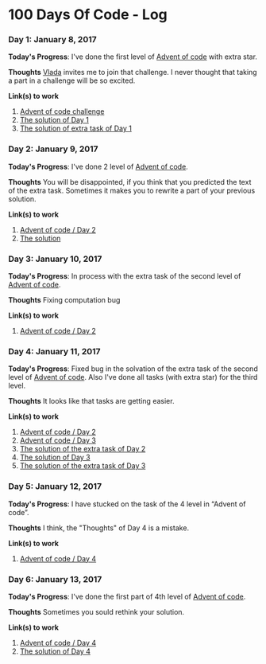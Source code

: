 # 100 Days Of Code - Log

### Day 1: January 8, 2017 

**Today's Progress**: I've done the first level of [Advent of code](http://adventofcode.com/2016/day/1) with extra star.

**Thoughts** [Vlada](https://twitter.com/two_in_one) invites me to join that challenge. I never thought that taking a part in a challenge will be so excited.

**Link(s) to work**
1. [Advent of code challenge](http://adventofcode.com)
2. [The solution of Day 1](https://github.com/evilj0e/advent-of-code-2016/blob/master/Day%201/solution.js)
3. [The solution of extra task of Day 1](https://github.com/evilj0e/advent-of-code-2016/blob/master/Day%201/extra.js)

### Day 2: January 9, 2017 

**Today's Progress**: I've done 2 level of [Advent of code](http://adventofcode.com/2016/day/2).

**Thoughts** You will be disappointed, if you think that you predicted the text of the extra task. Sometimes it makes you to rewrite a part of your previous solution.

**Link(s) to work**
1. [Advent of code / Day 2](http://adventofcode.com/2016/day/2)
2. [The solution](https://github.com/evilj0e/advent-of-code-2016/blob/master/Day%202/solution.js)

### Day 3: January 10, 2017 

**Today's Progress**: In process with the extra task of the second level of [Advent of code](http://adventofcode.com/2016/day/2).

**Thoughts** Fixing computation bug

**Link(s) to work**
1. [Advent of code / Day 2](http://adventofcode.com/2016/day/2)

### Day 4: January 11, 2017 

**Today's Progress**: Fixed bug in the solvation of the extra task of the second level of [Advent of code](http://adventofcode.com/2016/day/2). Also I've done all tasks (with extra star) for the third level.

**Thoughts** It looks like that tasks are getting easier. 

**Link(s) to work**
1. [Advent of code / Day 2](http://adventofcode.com/2016/day/2)
2. [Advent of code / Day 3](http://adventofcode.com/2016/day/3)
3. [The solution of the extra task of Day 2](https://github.com/evilj0e/advent-of-code-2016/blob/master/Day%202/extra.js)
4. [The solution of Day 3](https://github.com/evilj0e/advent-of-code-2016/blob/master/Day%203/solution.js)
5. [The solution of the extra task of Day 3](https://github.com/evilj0e/advent-of-code-2016/blob/master/Day%203/extra.js)

### Day 5: January 12, 2017 

**Today's Progress**: I have stucked on the task of the 4 level in “Advent of code”.

**Thoughts** I think, the "Thoughts" of Day 4 is a mistake. 

**Link(s) to work**
1. [Advent of code / Day 4](http://adventofcode.com/2016/day/4)

### Day 6: January 13, 2017 

**Today's Progress**: I've done the first part of 4th level of [Advent of code](http://adventofcode.com/2016/day/4).

**Thoughts** Sometimes you sould rethink your solution.

**Link(s) to work**
1. [Advent of code / Day 4](http://adventofcode.com/2016/day/4)
2. [The solution of Day 4](https://github.com/evilj0e/advent-of-code-2016/blob/master/Day%204/solution.js)
